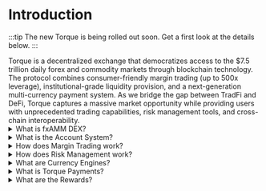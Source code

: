# Introduction

:::tip
The new Torque is being rolled out soon. Get a first look at the details below.
:::

<div class="intro-description">
Torque is a decentralized exchange that democratizes access to the $7.5 trillion daily forex and commodity markets through blockchain technology. The protocol combines consumer-friendly margin trading (up to 500x leverage), institutional-grade liquidity provision, and a next-generation multi-currency payment system. As we bridge the gap between TradFi and DeFi, Torque captures a massive market opportunity while providing users with unprecedented trading capabilities, risk management tools, and cross-chain interoperability.
</div>

<div class="faq-container">

<details>
<summary>What is fxAMM DEX?</summary>
<div>
Deep liquidity pools for major forex pairs and commodities with efficient price discovery and minimal slippage. Our automated market maker (AMM) ensures continuous liquidity and fair pricing for all traders.
</div>
</details>

<details>
<summary>What is the Account System?</summary>
<div>
Flexible margin and lending accounts with portfolio management and risk controls. Users can create multiple accounts for different trading strategies, manage their positions efficiently, and monitor their risk exposure in real-time.
</div>
</details>

<details>
<summary>How does Margin Trading work?</summary>
<div>
Trade with up to 500x leverage on forex and commodity pairs with advanced risk management tools. Our protocol provides real-time position monitoring, automated liquidation protection, and flexible margin requirements.
</div>
</details>

<details>
<summary>How does Risk Management work?</summary>
<div>
Comprehensive risk controls including position monitoring, liquidation protection, and market safeguards. Our system automatically manages risk exposure, provides real-time alerts, and implements circuit breakers during extreme market conditions.
</div>
</details>

<details>
<summary>What are Currency Engines?</summary>
<div>
Mint and burn Torque currencies with cross-chain support and collateral management. Our currency engines enable seamless cross-chain operations, efficient collateral management, and automated market making for protocol tokens.
</div>
</details>

<details>
<summary>What is Torque Payments?</summary>
<div>
Multi-currency payment system that allows merchants to accept payments in any Torque currency while receiving settlements in their preferred currency. Features include BNPL, mass payments, donations, and cross-chain capabilities with instant settlement.
</div>
</details>

<details>
<summary>What are the Rewards?</summary>
<div class="faq-reward">
Flow-based rewards system where TORQ tokens are earned through real economic activity including FX trading, payment processing, liquidity provision, staking, and referrals. Volume tiers provide multipliers up to 3x.
</div>
</details>

</div>

<!-- <div class="getting-started-wrapper">
<div class="getting-started-container">
<div class="getting-started-content">
<h2>Getting Started</h2>
<p>Ready to start trading on Torque? Follow our quick start guide to set up your account, fund your wallet, and begin trading. Our protocol is designed to be intuitive and user-friendly, making it easy for both beginners and experienced traders to get started.</p>
</div>
</div>
</div> -->
